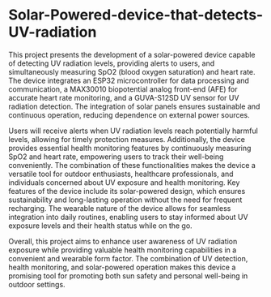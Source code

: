 # Solar-Powered-device-that-detects-UV-radiation

This project presents the development of a solar-powered  device capable of detecting UV radiation levels, providing  alerts to users, and simultaneously measuring SpO2 (blood oxygen saturation) and heart rate.         The device integrates an ESP32 microcontroller for data processing and communication, a MAX30010 biopotential analog front-end (AFE) for accurate heart rate monitoring, and a GUVA-S12SD UV sensor for UV radiation detection. The integration of solar panels ensures sustainable and continuous operation, reducing dependence on external power sources.
 
Users will receive alerts when UV radiation levels reach potentially harmful levels, allowing for timely protection measures. Additionally, the device provides essential health monitoring features by continuously measuring SpO2 and heart rate, empowering users to track their well-being conveniently. The combination of these functionalities makes the device a versatile tool for outdoor enthusiasts, healthcare professionals, and individuals concerned about UV exposure and health monitoring.
Key features of the device include its solar-powered design, which ensures sustainability and long-lasting operation without the need for frequent recharging. The wearable nature of the device allows for seamless integration into daily routines, enabling users to stay informed about UV exposure levels and their health status while on the go.

Overall, this project aims to enhance user awareness of UV radiation exposure while providing valuable health monitoring capabilities in a convenient and wearable form factor. The combination of UV detection, health monitoring, and solar-powered operation makes this device a promising tool for promoting both sun safety and personal well-being in outdoor settings.


                                    

